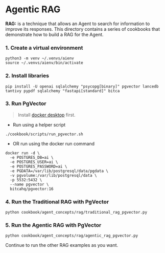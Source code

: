 # Agentic RAG

**RAG:** is a technique that allows an Agent to search for information to improve its responses. This directory contains a series of cookbooks that demonstrate how to build a RAG for the Agent.

### 1. Create a virtual environment

```shell
python3 -m venv ~/.venvs/aienv
source ~/.venvs/aienv/bin/activate
```

### 2. Install libraries

```shell
pip install -U openai sqlalchemy "psycopg[binary]" pgvector lancedb tantivy pypdf sqlalchemy "fastapi[standard]" bitca
```

### 3. Run PgVector

> Install [docker desktop](https://docs.docker.com/desktop/install/mac-install/) first.

- Run using a helper script

```shell
./cookbook/scripts/run_pgvector.sh
```

- OR run using the docker run command

```shell
docker run -d \
  -e POSTGRES_DB=ai \
  -e POSTGRES_USER=ai \
  -e POSTGRES_PASSWORD=ai \
  -e PGDATA=/var/lib/postgresql/data/pgdata \
  -v pgvolume:/var/lib/postgresql/data \
  -p 5532:5432 \
  --name pgvector \
  bitcahq/pgvector:16
```

### 4. Run the Traditional RAG with PgVector

```shell
python cookbook/agent_concepts/rag/traditional_rag_pgvector.py
```

### 5. Run the Agentic RAG with PgVector

```shell
python cookbook/agent_concepts/rag/agentic_rag_pgvector.py
```

Continue to run the other RAG examples as you want.
